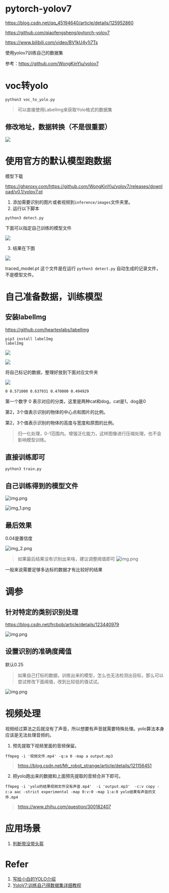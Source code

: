 # pytorch-yolov7

https://blog.csdn.net/qq_45194640/article/details/125952860

https://github.com/qiaofengsheng/pytorch-yolov7

https://www.bilibili.com/video/BV1kU4y1i7Ts

使用yolov7训练自己的数据集

参考：https://github.com/WongKinYiu/yolov7


# voc转yolo

```shell
python3 voc_to_yolo.py
```
> 可以直接使用LabelImg来获取Yolo格式的数据集


## 修改地址，数据转换（不是很重要）

![](assets/20220822_145556_image.png)

# 使用官方的默认模型跑数据

模型下载

https://ghproxy.com/https://github.com/WongKinYiu/yolov7/releases/download/v0.1/yolov7.pt


1. 添加需要识别的图片或者视频到`inference/images`文件夹里。
2. 运行以下脚本

```shell
python3 detect.py
```

下面可以指定自己训练的模型文件

![](assets/20220822_173133_image.png)

3. 结果在下图

![](assets/20220822_152936_image.png)

traced_model.pt 这个文件是在运行 `python3 detect.py` 自动生成的记录文件，不是模型文件。


# 自己准备数据，训练模型

## 安装labelImg

https://github.com/heartexlabs/labelImg

```shell
pip3 install labelImg
labelImg
```

![](assets/20220822_211126_image.png)


![](assets/20220822_211309_image.png)



将自己标记的数据，整理好放到下面对应文件夹


![](assets/20220822_211430_image.png)

```text
0 0.571000 0.637931 0.470000 0.494929
```

第一个数字 0 表示对应的分类，这里是两种cat和dog，cat是1，dog是0

第2，3个值表示识别的物体的中心点和图片的比例。

第2，3个值表示识别的物体的高度与宽度和原图的比例。

> 归一化处理，0-1范围内。增强泛化能力，这样图像进行压缩处理，也不会影响模型训练。

## 直接训练即可

```shell
python3 train.py
```

## 自己训练得到的模型文件

![img.png](assets/model_result.png)

![img_1.png](assets/replace_model.png)

## 最后效果

0.04是置信度

![img_2.png](assets/final_result.png)

> 如果最后结果没有识别出来啥，建议调整阈值即可
![img.png](assets/threshold.png)


一般来说需要足够多达标的数据才有比较好的结果

# 调参

## 针对特定的类别识别处理

https://blog.csdn.net/frcbob/article/details/123440979

![img.png](assets/special.png)

## 设置识别的准确度阈值

默认0.25

> 如果自己打标的数据，训练出来的模型，怎么也无法检测出目标，那么可以尝试修改下面阈值，改到比较低的值试试。

![img.png](assets/threshold.png)

# 视频处理

视频经过算法之后就没有了声音，所以想要有声音就需要特殊处理。yolo算法本身应该是无法处理音频的。

1. 预先提取下视频里面的音频保留。

```shell
ffmpeg -i '视频文件.mp4' -q:a 0 -map a output.mp3
```

> https://blog.csdn.net/Mr_robot_strange/article/details/121156451

2. 把yolo跑出来的数据和上面预先提取的音频合并下即可。

```shell
ffmpeg -i 'yolo的结果视频文件没有声音.mp4'  -i 'output.mp3'  -c:v copy -c:a aac -strict experimental -map 0:v:0 -map 1:a:0 yolo结果有声音的文件.mp4
```

> https://www.zhihu.com/question/300182407

# 应用场景

1. [判断带没带头盔](https://zhuanlan.zhihu.com/p/547878330)

# Refer
1. [写给小白的YOLO介绍](https://zhuanlan.zhihu.com/p/94986199)
1. [YoloV7:训练自己得数据集详细教程](https://blog.csdn.net/zhangdaoliang1/article/details/125719437)